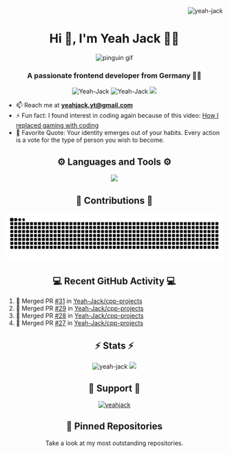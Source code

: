 <div align="right">
	<img src="https://komarev.com/ghpvc/?username=yeah-jack&label=Profile%20views&style=flat" alt="yeah-jack"/>
</div>

<div align="center">
	<h1>Hi 👋, I'm Yeah Jack 👨‍💻</h1>
	<img src="https://media.tenor.com/NeJfHqkmdMIAAAAi/tux-linux-penguin.gif" alt="pinguin gif"/>
	<h3 align="center">A passionate frontend developer from Germany 🥨🍻</h3>
	<img src="https://github-readme-stats.vercel.app/api?username=Yeah-Jack&theme=transparent&hide_border=true&include_all_commits=true&count_private=true&show_icons=true&title_color=8E2DE2&icon_color=8E2DE2" alt="Yeah-Jack"/>
	<img src="https://github-readme-stats.vercel.app/api/top-langs?username=Yeah-Jack&theme=transparent&hide_border=true&include_all_commits=true&count_private=true&show_icons=true&title_color=8E2DE2&icon_color=8E2DE2&layout=compact" alt="Yeah-Jack"/>
 	<img src="https://github-widgetbox.vercel.app/api/profile?username=Yeah-Jack&data=followers,repositories,stars,commits">
</div>

- 📫 Reach me at **yeahjack.yt@gmail.com**
- ⚡ Fun fact: I found interest in coding again because of this video: [How I replaced gaming with coding](https://youtu.be/qBC6VHhj64c)
- 💭 Favorite Quote: Your identity emerges out of your habits. Every action is a vote for the type of person you wish to become.

<div align="center">
	<h2>⚙️ Languages and Tools ⚙️</h2>
	<img src="https://github-widgetbox.vercel.app/api/skills?languages=html,css,cpp,mysql,markdown&tools=git,docker,npm,vercel,prettier&software=linux,windows,vscode&includeNames=true"/>
	<h2>🐍 Contributions 🐍</h2>
	<picture>
		<source media="(prefers-color-scheme: dark)" srcset="https://raw.githubusercontent.com/yeah-jack/yeah-jack/output/github-contribution-grid-snake-dark.svg">
		<source media="(prefers-color-scheme: light)" srcset="https://raw.githubusercontent.com/yeah-jack/yeah-jack/output/github-contribution-grid-snake.svg">
		<img src="https://raw.githubusercontent.com/yeah-jack/yeah-jack/output/github-contribution-grid-snake.svg" alt="GitHub contribution grid snake animation">
	</picture>
	<h2>💻 Recent GitHub Activity 💻</h2>
</div>

<!--START_SECTION:activity-->
1. 🎉 Merged PR [#31](https://github.com/Yeah-Jack/cpp-projects/pull/31) in [Yeah-Jack/cpp-projects](https://github.com/Yeah-Jack/cpp-projects)
2. 🎉 Merged PR [#29](https://github.com/Yeah-Jack/cpp-projects/pull/29) in [Yeah-Jack/cpp-projects](https://github.com/Yeah-Jack/cpp-projects)
3. 🎉 Merged PR [#28](https://github.com/Yeah-Jack/cpp-projects/pull/28) in [Yeah-Jack/cpp-projects](https://github.com/Yeah-Jack/cpp-projects)
4. 🎉 Merged PR [#27](https://github.com/Yeah-Jack/cpp-projects/pull/27) in [Yeah-Jack/cpp-projects](https://github.com/Yeah-Jack/cpp-projects)
<!--END_SECTION:activity-->

<div align="center">
	<h2>⚡ Stats ⚡</h2>
	<img src="https://github-profile-trophy.vercel.app/?username=yeah-jack&theme=algolia&no-bg=true" alt="yeah-jack"/>
	<img src="https://github-readme-streak-stats.herokuapp.com?user=YeahJack&theme=material-palenight&show_icons=true&count_private=true&theme=transparent&hide_border=true&title_color=8E2DE2&icon_color=8E2DE2&locale=en&layout=compact">
	<h2>🤗 Support 🤗</h2>
	<a href="https://ko-fi.com/yeahjack"> <img src="https://cdn.ko-fi.com/cdn/kofi6.png" height="50" width="210" alt="yeahjack"/></a>
	<h2> 📌 Pinned Repositories </h2>
	<p> Take a look at my most outstanding repositories. </p>
</div>


